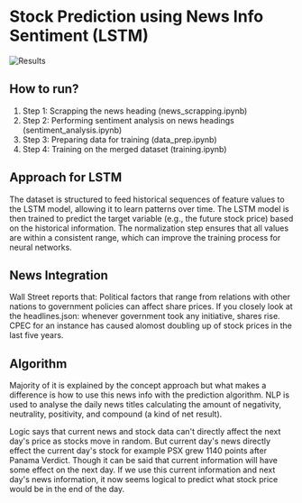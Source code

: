 # Stock Prediction using News Info Sentiment (LSTM)
![Results](./output.png)

## How to run?
1. Step 1: Scrapping the news heading (news_scrapping.ipynb)
2. Step 2: Performing sentiment analysis on news headings (sentiment_analysis.ipynb)
3. Step 3: Preparing data for training (data_prep.ipynb)
4. Step 4: Training on the merged dataset (training.ipynb)

## Approach for LSTM
The dataset is structured to feed historical sequences of feature values to the LSTM model, allowing it to learn patterns over time. The LSTM model is then trained to predict the target variable (e.g., the future stock price) based on the historical information. The normalization step ensures that all values are within a consistent range, which can improve the training process for neural networks.

## News Integration
Wall Street reports that: Political factors that range from relations with other nations to government policies can affect share prices.
If you closely look at the headlines.json: whenever government took any initiative, shares rise. CPEC for an instance has caused alomost doubling up of stock prices in the last five years.

## Algorithm
Majority of it is explained by the concept approach but what makes a difference is how to use this news info with the prediction algorithm. NLP is used to analyse the daily news titles calculating the amount of negativity, neutrality, positivity, and compound (a kind of net result).

Logic says that current news and stock data can't directly affect the next day's price as stocks move in random. But current day's news directly effect the current day's stock for example PSX grew 1140 points after Panama Verdict. Though it can be said that current information will have some effect on the next day. If we use this current information and next day's news information, it now seems logical to predict what stock price would be in the end of the day.
